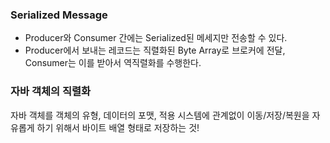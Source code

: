 ### Serialized Message
- Producer와 Consumer 간에는 Serialized된 메세지만 전송할 수 있다.
- Producer에서 보내는 레코드는 직렬화된 Byte Array로 브로커에 전달, Consumer는 이를 받아서 역직렬화를 수행한다.

### 자바 객체의 직렬화
자바 객체를 객체의 유형, 데이터의 포맷, 적용 시스템에 관계없이 이동/저장/복원을 자유롭게 하기 위해서 바이트 배열 형태로 저장하는 것!